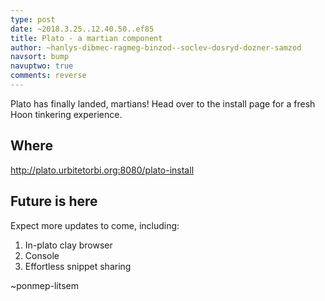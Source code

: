 ```yaml
---
type: post
date: ~2018.3.25..12.40.50..ef85
title: Plato - a martian component
author: ~hanlys-dibmec-ragmeg-binzod--soclev-dosryd-dozner-samzod
navsort: bump
navuptwo: true
comments: reverse
---
```



Plato has finally landed, martians!
Head over to the install page for a fresh Hoon tinkering experience.

## Where

http://plato.urbitetorbi.org:8080/plato-install

## Future is here

Expect more updates to come, including:
1. In-plato clay browser
2. Console
3. Effortless snippet sharing

~ponmep-litsem